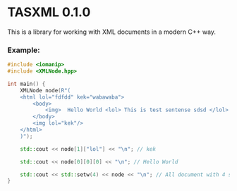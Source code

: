 # TASXML 0.1.0

This is a library for working with XML documents in a modern C++ way.

### Example:

```c++
#include <iomanip>
#include <XMLNode.hpp>

int main() {
    XMLNode node(R"(
    <html lol="fdfdd" kek="wabawaba">
        <body>
            <img>  Hello World <lol> This is test sentense sdsd </lol>  dfdf  </img>
        </body>
        <img lol="kek"/>
    </html>
    )");

    std::cout << node[1]["lol"] << "\n"; // kek

    std::cout << node[0][0][0] << "\n"; // Hello World

    std::cout << std::setw(4) << node << "\n"; // All document with 4 spaces indent
}
```
